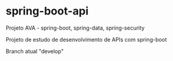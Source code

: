 # spring-boot-api
Projeto AVA - spring-boot, spring-data, spring-security

Projeto de estudo de desenvolvimento de APIs com spring-boot

Branch atual "develop"
